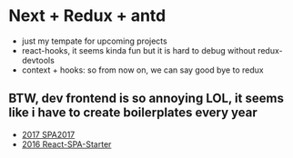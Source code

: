 Next + Redux + antd
===
- just my tempate for upcoming projects 
- react-hooks, it seems kinda fun but it is hard to debug without redux-devtools
- context + hooks: so from now on, we can say good bye to redux

BTW, dev frontend is so annoying LOL, it seems like i have to create boilerplates every year
---
- [2017 SPA2017](https://github.com/calvinchankf/React-SPA-Starter)
- [2016 React-SPA-Starter](https://github.com/calvinchankf/React-SPA-Starter)